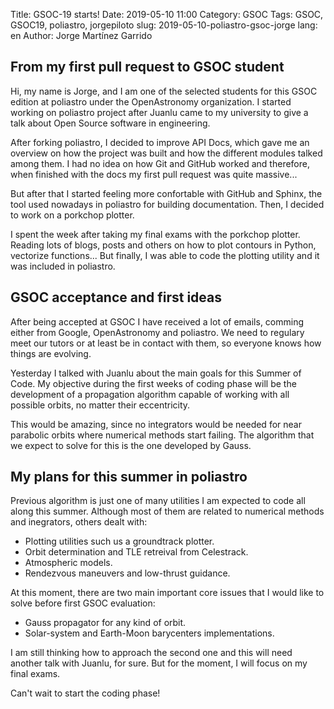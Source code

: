 Title: GSOC-19 starts! 
Date: 2019-05-10 11:00
Category: GSOC
Tags: GSOC, GSOC19, poliastro, jorgepiloto
slug: 2019-05-10-poliastro-gsoc-jorge
lang: en
Author: Jorge Martínez Garrido

## From my first pull request to GSOC student

Hi, my name is Jorge, and I am one of the selected students for this GSOC
edition at poliastro under the OpenAstronomy organization. I started working on
poliastro project after Juanlu came to my university to give a talk about Open
Source software in engineering. 

After forking poliastro, I decided to improve API Docs, which gave me an
overview on how the project was built and how the different modules talked
among them. I had no idea on how Git and GitHub worked and therefore,
when finished with the docs my first pull request was quite massive...

But after that I started feeling more confortable with GitHub and Sphinx, the
tool used nowadays in poliastro for building documentation. Then, I decided to
work on a porkchop plotter.

I spent the week after taking my final exams with the porkchop plotter. Reading
lots of blogs, posts and others on how to plot contours in Python, vectorize
functions... But finally, I was able to code the plotting utility and it was
included in poliastro.

## GSOC acceptance and first ideas

After being accepted at GSOC I have received a lot of emails, comming either
from Google, OpenAstronomy and poliastro. We need to regulary meet our tutors
or at least be in contact with them, so everyone knows how things are evolving.

Yesterday I talked with Juanlu about the main goals for this Summer of Code.
My objective during the first weeks of coding phase will be the development of
a propagation algorithm capable of working with all possible orbits, no matter
their eccentricity.

This would be amazing, since no integrators would be needed for near parabolic
orbits where numerical methods start failing. The algorithm that we expect to
solve for this is the one developed by Gauss.

## My plans for this summer in poliastro

Previous algorithm is just one of many utilities I am expected to code
all along this summer.  Although most of them are related
to numerical methods and inegrators, others dealt with:

* Plotting utilities such us a groundtrack plotter.
* Orbit determination and TLE retreival from Celestrack.
* Atmospheric models.
* Rendezvous maneuvers and low-thrust guidance.

At this moment, there are two main important core issues that I would like to
solve before first GSOC evaluation:

* Gauss propagator for any kind of orbit.
* Solar-system and Earth-Moon barycenters implementations.

I am still thinking how to approach the second one and this will need another
talk with Juanlu, for sure. But for the moment, I will focus on my final exams.

Can't wait to start the coding phase!

